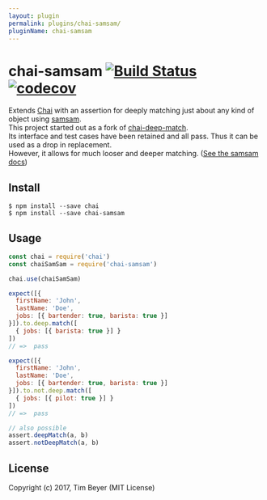 ```yaml
---
layout: plugin
permalink: plugins/chai-samsam/
pluginName: chai-samsam
---
```


# chai-samsam [![Build Status](https://travis-ci.org/TimBeyer/chai-samsam.svg?branch=master)](https://travis-ci.org/TimBeyer/chai-samsam) [![codecov](https://codecov.io/gh/TimBeyer/chai-samsam/branch/master/graph/badge.svg)](https://codecov.io/gh/TimBeyer/chai-samsam)


Extends [Chai](http://chaijs.com/) with an assertion for deeply matching just about any kind of object using [samsam](https://github.com/busterjs/samsam).  
This project started out as a fork of [chai-deep-match](https://github.com/JamesMGreene/chai-deep-match).  
Its interface and test cases have been retained and all pass. Thus it can be used as a drop in replacement.  
However, it allows for much looser and deeper matching. ([See the samsam docs](https://github.com/busterjs/samsam#matchobject-matcher))

## Install

```shell
$ npm install --save chai
$ npm install --save chai-samsam
```

## Usage

```js
const chai = require('chai')
const chaiSamSam = require('chai-samsam')

chai.use(chaiSamSam)

expect([{
  firstName: 'John',
  lastName: 'Doe',
  jobs: [{ bartender: true, barista: true }]
}]).to.deep.match([
  { jobs: [{ barista: true }] }
])
// =>  pass

expect([{
  firstName: 'John',
  lastName: 'Doe',
  jobs: [{ bartender: true, barista: true }]
}]).to.not.deep.match([
  { jobs: [{ pilot: true }] }
])
// =>  pass

// also possible
assert.deepMatch(a, b)
assert.notDeepMatch(a, b)
```

## License

Copyright (c) 2017, Tim Beyer (MIT License)
